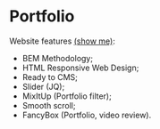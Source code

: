 # Portfolio

Website features [(show me)](https://bro-daa.github.io/portfolio/):
  - BEM Methodology;
  - HTML Responsive Web Design;
  - Ready to CMS;
  - Slider (JQ);
  - MixItUp (Portfolio filter);
  - Smooth scroll;
  - FancyBox (Portfolio, video review).
